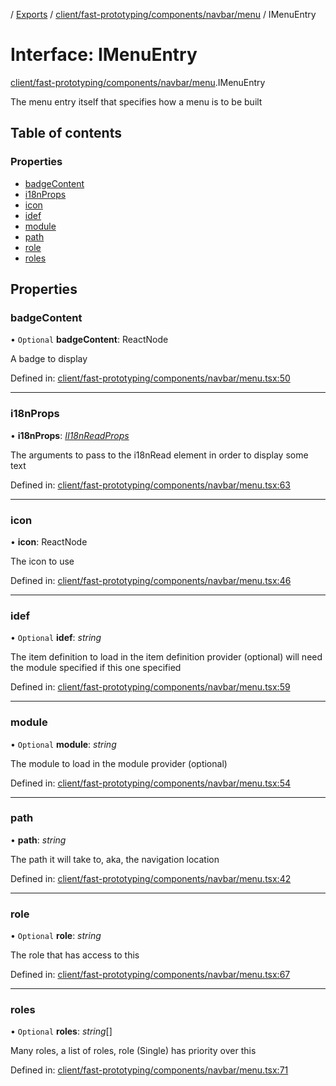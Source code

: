 [](../README.md) / [Exports](../modules.md) / [client/fast-prototyping/components/navbar/menu](../modules/client_fast_prototyping_components_navbar_menu.md) / IMenuEntry

# Interface: IMenuEntry

[client/fast-prototyping/components/navbar/menu](../modules/client_fast_prototyping_components_navbar_menu.md).IMenuEntry

The menu entry itself that specifies
how a menu is to be built

## Table of contents

### Properties

- [badgeContent](client_fast_prototyping_components_navbar_menu.imenuentry.md#badgecontent)
- [i18nProps](client_fast_prototyping_components_navbar_menu.imenuentry.md#i18nprops)
- [icon](client_fast_prototyping_components_navbar_menu.imenuentry.md#icon)
- [idef](client_fast_prototyping_components_navbar_menu.imenuentry.md#idef)
- [module](client_fast_prototyping_components_navbar_menu.imenuentry.md#module)
- [path](client_fast_prototyping_components_navbar_menu.imenuentry.md#path)
- [role](client_fast_prototyping_components_navbar_menu.imenuentry.md#role)
- [roles](client_fast_prototyping_components_navbar_menu.imenuentry.md#roles)

## Properties

### badgeContent

• `Optional` **badgeContent**: ReactNode

A badge to display

Defined in: [client/fast-prototyping/components/navbar/menu.tsx:50](https://github.com/onzag/itemize/blob/5fcde7cf/client/fast-prototyping/components/navbar/menu.tsx#L50)

___

### i18nProps

• **i18nProps**: [*II18nReadProps*](client_components_localization_i18nread.ii18nreadprops.md)

The arguments to pass to the i18nRead element in order to display some text

Defined in: [client/fast-prototyping/components/navbar/menu.tsx:63](https://github.com/onzag/itemize/blob/5fcde7cf/client/fast-prototyping/components/navbar/menu.tsx#L63)

___

### icon

• **icon**: ReactNode

The icon to use

Defined in: [client/fast-prototyping/components/navbar/menu.tsx:46](https://github.com/onzag/itemize/blob/5fcde7cf/client/fast-prototyping/components/navbar/menu.tsx#L46)

___

### idef

• `Optional` **idef**: *string*

The item definition to load in the item definition provider (optional)
will need the module specified if this one specified

Defined in: [client/fast-prototyping/components/navbar/menu.tsx:59](https://github.com/onzag/itemize/blob/5fcde7cf/client/fast-prototyping/components/navbar/menu.tsx#L59)

___

### module

• `Optional` **module**: *string*

The module to load in the module provider (optional)

Defined in: [client/fast-prototyping/components/navbar/menu.tsx:54](https://github.com/onzag/itemize/blob/5fcde7cf/client/fast-prototyping/components/navbar/menu.tsx#L54)

___

### path

• **path**: *string*

The path it will take to, aka, the navigation
location

Defined in: [client/fast-prototyping/components/navbar/menu.tsx:42](https://github.com/onzag/itemize/blob/5fcde7cf/client/fast-prototyping/components/navbar/menu.tsx#L42)

___

### role

• `Optional` **role**: *string*

The role that has access to this

Defined in: [client/fast-prototyping/components/navbar/menu.tsx:67](https://github.com/onzag/itemize/blob/5fcde7cf/client/fast-prototyping/components/navbar/menu.tsx#L67)

___

### roles

• `Optional` **roles**: *string*[]

Many roles, a list of roles, role (Single) has priority over this

Defined in: [client/fast-prototyping/components/navbar/menu.tsx:71](https://github.com/onzag/itemize/blob/5fcde7cf/client/fast-prototyping/components/navbar/menu.tsx#L71)
